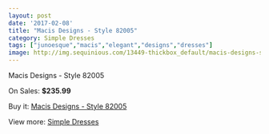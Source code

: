 ```yaml
---
layout: post
date: '2017-02-08'
title: "Macis Designs - Style 82005"
category: Simple Dresses
tags: ["junoesque","macis","elegant","designs","dresses"]
image: http://img.sequinious.com/13449-thickbox_default/macis-designs-style-82005.jpg
---
```

Macis Designs - Style 82005

On Sales: **$235.99**
<a href="https://www.sequinious.com/simple-dresses/6357-macis-designs-style-82005.html"><amp-img layout="responsive" width="600" height="600" src="//img.sequinious.com/13449-thickbox_default/macis-designs-style-82005.jpg" alt="Macis Designs - Style 82005 0" /></a>

Buy it: [Macis Designs - Style 82005](https://www.sequinious.com/simple-dresses/6357-macis-designs-style-82005.html "Macis Designs - Style 82005")

View more: [Simple Dresses](https://www.sequinious.com/5-simple-dresses "Simple Dresses")